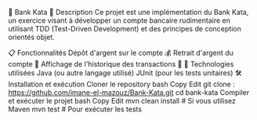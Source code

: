 🏦 Bank Kata
📌 Description
Ce projet est une implémentation du Bank Kata, un exercice visant à développer un compte bancaire rudimentaire en utilisant TDD (Test-Driven Development) et des principes de conception orientés objet.

📋 Fonctionnalités
Dépôt d'argent sur le compte 💰
Retrait d'argent du compte 💸
Affichage de l'historique des transactions 📜
🚀 Technologies utilisées
Java (ou autre langage utilisé)
JUnit (pour les tests unitaires)
🛠️ Installation et exécution
Cloner le repository
bash
Copy
Edit
git clone  : https://github.com/imane-el-mazouz/Bank-Kata.git
cd bank-kata
Compiler et exécuter le projet
bash
Copy
Edit
mvn clean install   # Si vous utilisez Maven
mvn test            # Pour exécuter les tests

